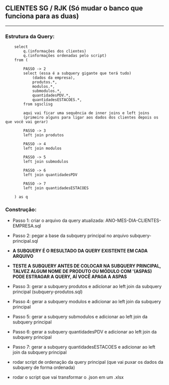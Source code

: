 ## CLIENTES SG / RJK (Só mudar o banco que funciona para as duas)
---

### Estrutura da Query:
```
    select
        q.(informações dos clientes)
        q.(informações ordenadas pelo script)
    from (

        PASSO -> 2
        select (essa é a subquery gigante que terá tudo)
            (dados da empresa),
            produtos.*,
            modulos.*,
            submodulos.*,
            quantidadesPDV.*,
            quantidadesESTACOES.*,
        from sgsclisg
        
        aqui vai ficar uma sequência de inner joins e left joins 
        (primeiro alguns para ligar aos dados dos clientes depois os que você vai gerar)
        
        PASSO -> 3
        left join produtos

        PASSO -> 4
        left join modulos

        PASSO -> 5
        left join submodulos

        PASSO -> 6
        left join quantidadesPDV

        PASSO -> 7
        left join quantidadesESTACOES

    ) as q 
```

### Construção:
- Passo 1: criar o arquivo da query atualizada: ANO-MES-DIA-CLIENTES-EMPRESA.sql
- Passo 2: pegar a base da subquery principal no arquivo subquery-principal.sql

- <strong>A SUBQUERY É O RESULTADO DA QUERY EXISTENTE EM CADA ARQUIVO </strong>
- <strong>TESTE A SUBQUERY ANTES DE COLOCAR NA SUBQUERY PRINCIPAL, TALVEZ ALGUM NOME DE PRODUTO OU MÓDULO COM '(ASPAS) PODE ESTRAGAR A QUERY, AÍ VOCÊ APAGA A ASPAS</strong>
- Passo 3: gerar a subquery produtos e adicionar ao left join da subquery principal (subquery-produtos.sql)
- Passo 4: gerar a subquery modulos e adicionar ao left join da subquery principal
- Passo 5: gerar a subquery submodulos e adicionar ao left join da subquery principal
- Passo 6: gerar a subquery quantidadesPDV e adicionar ao left join da subquery principal
- Passo 7: gerar a subquery quantidadesESTACOES e adicionar ao left join da subquery principal



- rodar script de ordenação da query principal (que vai puxar os dados da subquery de forma ordenada)
- rodar o script que vai transformar o .json em um .xlsx

